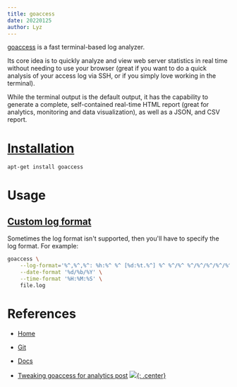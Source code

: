 ```yaml
---
title: goaccess
date: 20220125
author: Lyz
---
```


[goaccess](https://goaccess.io/) is a fast terminal-based log analyzer.

Its core idea is to quickly analyze and view web server statistics in real time
without needing to use your browser (great if you want to do a quick analysis of
your access log via SSH, or if you simply love working in the terminal).

While the terminal output is the default output, it has the capability to
generate a complete, self-contained real-time HTML report (great for analytics,
monitoring and data visualization), as well as a JSON, and CSV report.

# [Installation](https://goaccess.io/get-started)

```bash
apt-get install goaccess
```

# Usage

## [Custom log format](https://goaccess.io/man#custom-log)

Sometimes the log format isn't supported, then you'll have to specify the log
format. For example:

```bash
goaccess \
    --log-format='%^,%^,%^: %h:%^ %^ [%d:%t.%^] %^ %^/%^ %^/%^/%^/%^/%^ %s %b - - ---- %^/%^/%^/%^/%^ %^/%^ {%v|} %^ %m ""%U"" "%q"' \
    --date-format '%d/%b/%Y' \
    --time-format '%H:%M:%S' \
    file.log
```

# References

* [Home](https://goaccess.io/)
* [Git](https://goaccess.io/github)
* [Docs](https://goaccess.io/man)

* [Tweaking goaccess for analytics post](https://www.thedroneely.com/posts/tweaking-goaccess-for-analytics/)
[![](not-by-ai.svg){: .center}](https://notbyai.fyi)
